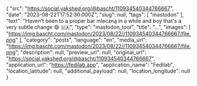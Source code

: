 {
  "src": "https://social.yakshed.org/@bascht/110934540344766667",
  "date": "2023-08-22T17:52:30.000Z",
  "slug": null,
  "tags": [
    "mastodon"
  ],
  "text": "Haven't been to a proper bar mleczną in a while and boy that's a very subtle change 😄 🇺🇦",
  "type": "mastodon_toot",
  "title": "…",
  "images": [
    "https://img.bascht.com/mastodon/2023/08/22//110934540344766667/file.png"
  ],
  "category": "posts",
  "language": "en",
  "media_url": "https://img.bascht.com/mastodon/2023/08/22//110934540344766667/file.png",
  "description": null,
  "preview_url": null,
  "original_url": "https://social.yakshed.org/@bascht/110934540344766667",
  "application_url": "https://fedilab.app",
  "application_name": "Fedilab",
  "location_latitude": null,
  "additional_payload": null,
  "location_longitude": null
}